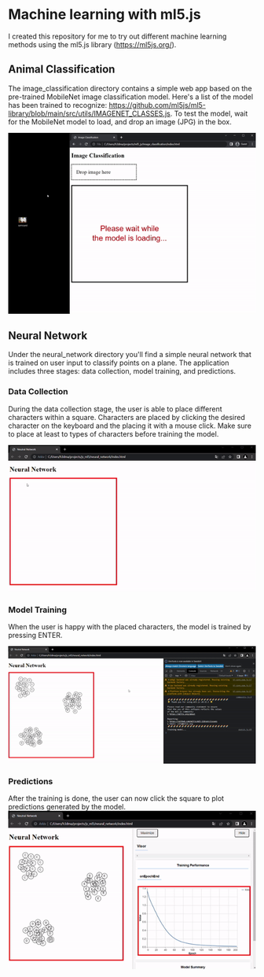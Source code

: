 # Machine learning with ml5.js
I created this repository for me to try out different machine learning methods using the ml5.js library (https://ml5js.org/). 

## Animal Classification
The image_classification directory contains a simple web app based on the pre-trained MobileNet image classification model. Here's a list of the model has been trained to recognize: https://github.com/ml5js/ml5-library/blob/main/src/utils/IMAGENET_CLASSES.js. To test the model, wait for the MobileNet model to load, and drop an image (JPG) in the box. 

![Alt Text](gifs/animal_classification.gif)

## Neural Network
Under the neural_network directory you'll find a simple neural network that is trained on user input to classify points on a plane. The application includes three stages: data collection, model training, and predictions.

### Data Collection
During the data collection stage, the user is able to place different characters within a square. Characters are placed by clicking the desired character on the keyboard and the placing it with a mouse click. Make sure to place at least to types of characters before training the model. 

![Alt Text](gifs/data_collection.gif)

### Model Training
When the user is happy with the placed characters, the model is trained by pressing ENTER.

![Alt Text](gifs/model_training.gif)

### Predictions
After the training is done, the user can now click the square to plot predictions generated by the model.
![Alt Text](gifs/predictions.gif)
